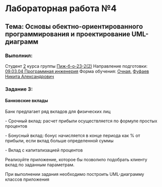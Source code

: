 <h1> Лабораторная работа №4 </h1>
<h2>  Тема: Основы обектно-ориентированного программирования и проектирование UML-диаграмм </h2>
<h3>Выполнил:</h3>
Студент <u>2</u> курса группы <u>Пиж-б-о-23-2(2)</u>
Направление подготовки: <u>09.03.04 Программная инженерия</u>
Форма обучения: <u>Очная.</u>
<u>Фуфаев Никита Александрович</u>

<h3>Задание 3:</h3>
<h4>Банковские вклады</h4>
<p>Банк предлагает ряд вкладов для физических лиц</p>
<p>- Срочный вклад: расчет прибыли осуществляется по формуле простых процентов</p>
<p>- Бонусный вклад: бонус начисляется в конце периода как % от прибыли, если вклад больше определенной суммы</p>
<p>- Вклад с капитализацией процентов</p>
<p>Реализуйте приложение, которое бы позволило подобрать клиенту вклад по заданным параметрам.</p>
<p>При выполнении задания необходимо построить UML-диаграмму классов приложения</p>
